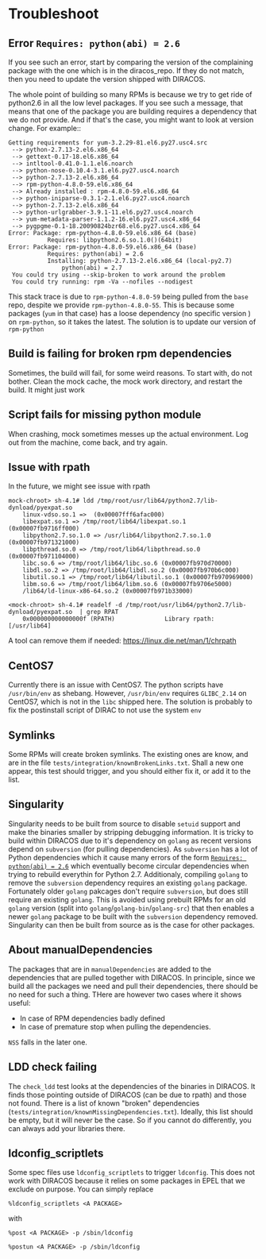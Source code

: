 # Troubleshoot

## Error `Requires: python(abi) = 2.6`

If you see such an error, start by comparing the version of the complaining package with the one which is in the diracos_repo. If they do not match, then you need to update the version shipped with DIRACOS.


The whole point of building so many RPMs is because we try to get ride of python2.6 in all the low level packages. If you see such a message, that means that one of the package you are building requires a dependency that we do not provide. And if that's the case, you might want to look at version change. For example::

```
Getting requirements for yum-3.2.29-81.el6.py27.usc4.src
 --> python-2.7.13-2.el6.x86_64
 --> gettext-0.17-18.el6.x86_64
 --> intltool-0.41.0-1.1.el6.noarch
 --> python-nose-0.10.4-3.1.el6.py27.usc4.noarch
 --> python-2.7.13-2.el6.x86_64
 --> rpm-python-4.8.0-59.el6.x86_64
 --> Already installed : rpm-4.8.0-59.el6.x86_64
 --> python-iniparse-0.3.1-2.1.el6.py27.usc4.noarch
 --> python-2.7.13-2.el6.x86_64
 --> python-urlgrabber-3.9.1-11.el6.py27.usc4.noarch
 --> yum-metadata-parser-1.1.2-16.el6.py27.usc4.x86_64
 --> pygpgme-0.1-18.20090824bzr68.el6.py27.usc4.x86_64
Error: Package: rpm-python-4.8.0-59.el6.x86_64 (base)
           Requires: libpython2.6.so.1.0()(64bit)
Error: Package: rpm-python-4.8.0-59.el6.x86_64 (base)
           Requires: python(abi) = 2.6
           Installing: python-2.7.13-2.el6.x86_64 (local-py2.7)
               python(abi) = 2.7
 You could try using --skip-broken to work around the problem
 You could try running: rpm -Va --nofiles --nodigest
 ```

 This stack trace is due to `rpm-python-4.8.0-59` being pulled from the `base` repo, despite we provide `rpm-python-4.8.0-55`. This is because some packages (`yum` in that case) has a loose dependency (no specific version ) on `rpm-python`, so it takes the latest. The solution is to update our version of `rpm-python`



## Build is failing for broken rpm dependencies

Sometimes, the build will fail, for some weird reasons. To start with, do not bother. Clean the mock cache, the mock work directory, and restart the build. It might just work

## Script fails for missing python module

When crashing, mock sometimes messes up the actual environment. Log out from the machine, come back, and try again.

## Issue with rpath

In the future, we might see issue with rpath

```
mock-chroot> sh-4.1# ldd /tmp/root/usr/lib64/python2.7/lib-dynload/pyexpat.so
	linux-vdso.so.1 =>  (0x00007fff6afac000)
	libexpat.so.1 => /tmp/root/lib64/libexpat.so.1 (0x00007fb9716ff000)
	libpython2.7.so.1.0 => /usr/lib64/libpython2.7.so.1.0 (0x00007fb971321000)
	libpthread.so.0 => /tmp/root/lib64/libpthread.so.0 (0x00007fb971104000)
	libc.so.6 => /tmp/root/lib64/libc.so.6 (0x00007fb970d70000)
	libdl.so.2 => /tmp/root/lib64/libdl.so.2 (0x00007fb970b6c000)
	libutil.so.1 => /tmp/root/lib64/libutil.so.1 (0x00007fb970969000)
	libm.so.6 => /tmp/root/lib64/libm.so.6 (0x00007fb9706e5000)
	/lib64/ld-linux-x86-64.so.2 (0x00007fb971b33000)

<mock-chroot> sh-4.1# readelf -d /tmp/root/usr/lib64/python2.7/lib-dynload/pyexpat.so  | grep RPAT
    0x000000000000000f (RPATH)              Library rpath: [/usr/lib64]
```

A tool can remove them if needed:
https://linux.die.net/man/1/chrpath

## CentOS7

Currently there is an issue with CentOS7.
The python scripts have `/usr/bin/env` as shebang. However, `/usr/bin/env` requires `GLIBC_2.14` on CentOS7, which is not in the `libc` shipped here. The solution is probably to fix the postinstall script of DIRAC to not use the system `env`

## Symlinks

Some RPMs will create broken symlinks. The existing ones are know, and are in the file `tests/integration/knownBrokenLinks.txt`. Shall a new one appear, this test should trigger, and you should either fix it, or add it to the list.

## Singularity

Singularity needs to be built from source to disable `setuid` support and make the binaries smaller by stripping debugging information.
It is tricky to build within DIRACOS due to it's dependency on `golang` as recent versions depend on `subversion` (for pulling dependencies).
As `subversion` has a lot of Python dependencies which it cause many errors of the form [`Requires: python(abi) = 2.6`](#error-requires-pythonabi--26) which eventually become circular dependencies when trying to rebuild everythin for Python 2.7.
Additionaly, compiling `golang` to remove the `subversion` dependency requires an existing `golang` package. Fortunately older `golang` pakcages don't require `subversion`, but does still require an existing `golang`.
This is avoided using prebuilt RPMs for an old `golang` version (split into `golang`/`golang-bin`/`golang-src`) that then enables a newer `golang` package to be built with the `subversion` dependency removed.
Singularity can then be built from source as is the case for other packages.


## About manualDependencies

The packages that are in `manualDependencies` are added to the dependencies that are pulled together with DIRACOS. In principle, since we build all the packages we need and pull their dependencies, there should be no need for such a thing. THere are however two cases where it shows useful:

* In case of RPM dependencies badly defined
* In case of premature stop when pulling the dependencies.

`NSS` falls in the later one.

## LDD check failing

The `check_ldd` test looks at the dependencies of the binaries in DIRACOS. It finds those pointing outside of DIRACOS (can be due to rpath) and those not found. There is a list of known "broken" dependencies (`tests/integration/knownMissingDependencies.txt`). Ideally, this list should be empty, but it will never be the case. So if you cannot do differently, you can always add your libraries there.

## ldconfig_scriptlets

Some spec files use `ldconfig_scriptlets` to trigger `ldconfig`. This does not work with DIRACOS because it relies on some packages in EPEL that we exclude on purpose. You can simply replace

```
%ldconfig_scriptlets <A PACKAGE>
```

with

```
%post <A PACKAGE> -p /sbin/ldconfig

%postun <A PACKAGE> -p /sbin/ldconfig
```
